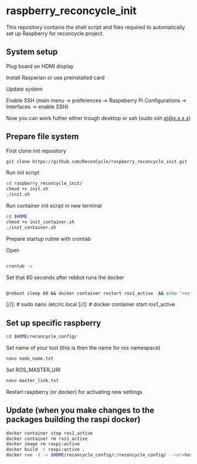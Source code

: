 # raspberry_reconcycle_init
This repository contains the shell script and files required to automatically set up Raspberry for reconcycle project.

## System setup
Plug board on HDMI display

Install Rasperian or use preinstalled card

Update system 

Enable SSH (main menu -> preferences -> Raspeberry Pi Configurations -> Interfaces -> enable SSH)

Now you can work futher either trough desktop or ssh (sudo ssh pi@x.x.x.x)


## Prepare file system

First clone init repository

```sh
git clone https://github.com/ReconCycle/raspberry_reconcycle_init.git
```

Run init script

```sh
cd raspberry_reconcycle_init/
chmod +x init.sh
./init.sh


```
Run container init script in new terminal

```sh
cd $HOME
chmod +x init_container.sh
./init_container.sh
```

Prepare startup rutine with crontab

Open
```sh

crontab -e

```

Set that 60 seconds after rebbot runs the docker
```bash

@reboot sleep 60 && docker container restart ros1_active  && echo "restarting docker" | wall

```
[//]: # sudo nano /etc/rc.local
[//]: # docker container start ros1_active



## Set up specific raspberry 


```sh
cd $HOME/reconcycle_config/
```

Set name of your tool (this is then the name for ros namespace)
```sh
nano node_name.txt
```

Set ROS_MASTER_URI
```sh
nano master_link.txt
```

Restart raspberry (or docker) for activating new settings 


## Update (when you make changes to the packages building the raspi docker) 

```sh
docker container stop ros1_active
docker container rm ros1_active
docker image rm raspi:active
docker build -t raspi:active .
docker run -d -v $HOME/reconcycle_config/:/reconcycle_config/ --net=host --device /dev/mem --privileged --name ros1_active raspi:active
```

